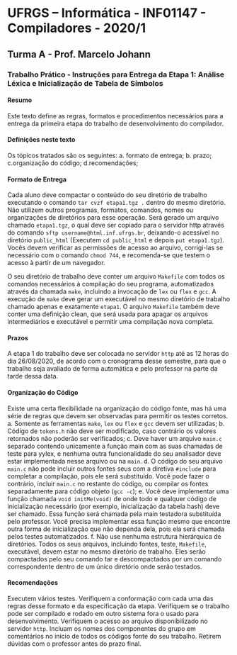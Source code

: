 # UFRGS – Informática - INF01147 - Compiladores  - 2020/1

## Turma A - Prof. Marcelo Johann

### Trabalho Prático - Instruções para Entrega da Etapa 1:  Análise Léxica e Inicialização de Tabela de Símbolos

#### Resumo

Este texto define as regras, formatos e procedimentos necessários para a entrega da primeira etapa do trabalho de desenvolvimento do compilador.

#### Definições neste texto

Os tópicos tratados são os seguintes:
    a. formato de entrega;
    b. prazo;
    c.organização do código;
    d.recomendações;

#### Formato de Entrega

Cada  aluno  deve  compactar  o  conteúdo  do  seu  diretório  de  trabalho  executando  o  comando `tar cvzf etapa1.tgz .` dentro do mesmo diretório. Não utilizem outros programas, formatos, comandos, nomes ou organizações de diretórios para esse operação. Será gerado um arquivo  chamado `etapa1.tgz`,  o  qual  deve  ser  copiado  para  o  servidor http  através  do comando  `sftp username@html.inf.ufrgs.br`,  deixando-o  acessível  no  diretório `public_html`  (Executem  `cd public_html`  e  depois  `put etapa1.tgz`).  Vocês devem verificar as permissões de acesso ao arquivo, corrigi-las se necessário com o comando `chmod 744`, e recomenda-se que testem o acesso à partir de um navegador.

O  seu  diretório  de  trabalho  deve  conter  um  arquivo `Makefile`  com  todos  os  comandos necessários  à  compilação  do  seu  programa,  automatizados  através  da  chamada `make`, incluindo  a  invocação  de `lex` ou `flex` e `gcc`.  A  execução  de `make`  deve  gerar  um executável  no  mesmo  diretório  de  trabalho  chamado  apenas  e  exatamente  `etapa1`.  O arquivo `Makefile`  também  deve  conter  uma  definição clean,  que  será  usada  para  apagar os arquivos intermediários e executável e permitir uma compilação nova completa.

#### Prazos

A etapa 1 do trabalho deve ser colocada no servidor `http` até as 12 horas do dia 26/08/2020,   de acordo com o cronograma desse semestre, para que o trabalho seja avaliado de forma automática e pelo professor na parte da tarde dessa data.

#### Organização do Código

Existe uma certa flexibilidade na organização do código fonte, mas há uma série de regras que devem ser observadas para permitir os testes corretos.
    a. Somente as ferramentas `make`, `lex` ou `flex` e `gcc` devem ser utilizadas;
    b. Código de `tokens.h` não deve ser modificado, caso contrário os valores retornados não poderão ser verificados;
    c. Deve haver um arquivo `main.c` separado contendo unicamente a função main com as suas chamadas de teste para yylex, e nenhuma outra funcionalidade do seu analisador deve estar implementada nesse arquivo ou na `main`.
    d. O código do seu arquivo `main.c` não pode incluir outros fontes seus com a diretiva `#include` para completar a compilação, pois ele será substituído. Você pode fazer o contrário,  incluir `main.c`  no  restante  do  código,  ou  compilar  os  fontes  separadamente para código objeto (`gcc -c`);
    e. Você deve implementar uma função chamada `void initMe(void)` de onde todo e qualquer  código  de  inicialização  necessário  (por  exemplo,  inicialização  da  tabela hash)  deve  ser  chamado.  Essa  função  será  chamada  pela main  testadora  substituída pelo  professor.  Você  precisa  implementar  essa  função  mesmo  que  encontre  outra forma  de  inicialização  que  não  dependa  dela,  pois  ela  será  chamada  pelos  testes automatizados.
    f. Não   use   nenhuma   estrutura   hierárquica   de   diretórios.  Todos   os   seus   arquivos, incluindo  fontes,  teste, `Makefile`,  executável,  devem  estar  no  mesmo  diretório  de trabalho.  Eles  serão  compactados  pelo  seu  comando tar  e  descompactados  por  um comando correspondente dentro de um único diretório onde serão testados.

#### Recomendações

Executem vários testes. Verifiquem a conformação com cada uma das regras desse formato e da  especificação  da  etapa.  Verifiquem  se  o  trabalho  pode  ser  compilado  e  rodado  em  outro sistema  fora  o  usado  para  desenvolvimento. Verifiquem  o  acesso  ao  arquivo  disponibilizado no  servidor `http`.  Incluam  os  nomes  dos  componentes  do  grupo  em  comentários  no  início  de todos os códigos fonte do seu trabalho. Retirem dúvidas com o professor antes do prazo final.
